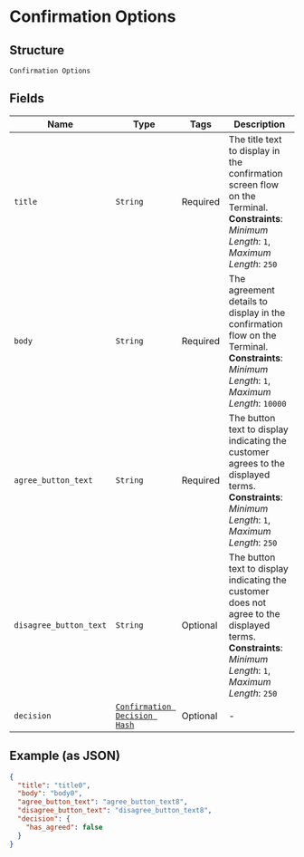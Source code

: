 
# Confirmation Options

## Structure

`Confirmation Options`

## Fields

| Name | Type | Tags | Description |
|  --- | --- | --- | --- |
| `title` | `String` | Required | The title text to display in the confirmation screen flow on the Terminal.<br>**Constraints**: *Minimum Length*: `1`, *Maximum Length*: `250` |
| `body` | `String` | Required | The agreement details to display in the confirmation flow on the Terminal.<br>**Constraints**: *Minimum Length*: `1`, *Maximum Length*: `10000` |
| `agree_button_text` | `String` | Required | The button text to display indicating the customer agrees to the displayed terms.<br>**Constraints**: *Minimum Length*: `1`, *Maximum Length*: `250` |
| `disagree_button_text` | `String` | Optional | The button text to display indicating the customer does not agree to the displayed terms.<br>**Constraints**: *Minimum Length*: `1`, *Maximum Length*: `250` |
| `decision` | [`Confirmation Decision Hash`](../../doc/models/confirmation-decision.md) | Optional | - |

## Example (as JSON)

```json
{
  "title": "title0",
  "body": "body0",
  "agree_button_text": "agree_button_text8",
  "disagree_button_text": "disagree_button_text8",
  "decision": {
    "has_agreed": false
  }
}
```

